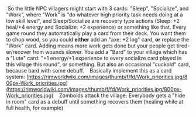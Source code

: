  So the little NPC villagers might start with 3 cards: "Sleep", "Socialize", and "Work", where "Work" is "do whatever high priority task needs doing at a low skill level", and Sleep/Socialize are recovery type actions (Sleep: +2 heal/+4 energy and Socialize: +2 experience) or something like that. Every game round they automatically play a card from their deck. You want them to chop wood, so you could **either** add an "axe: +2 log" card, **or** replace the "Work" card. Adding means more work gets done but your people get tired-er/recover from wounds slower. You add a "Bard" to your village which has a "Lute" card: "+1 energy/+1 experience to every socialize card played in this village this round", or something. But also an occasional "cuckold" card, because bard with some debuff.
 
 Basically implement this as a card system: [https://rimworldwiki.com/images/thumb/f/fd/Work_priorities.jpg/800px-Work_priorities.jpg](https://rimworldwiki.com/images/thumb/f/fd/Work_priorities.jpg/800px-Work_priorities.jpg)
 
 Zomboids attack the village: Everybody gets a "hide in room" card as a debuff until something recovers them (healing while at full health, for example)